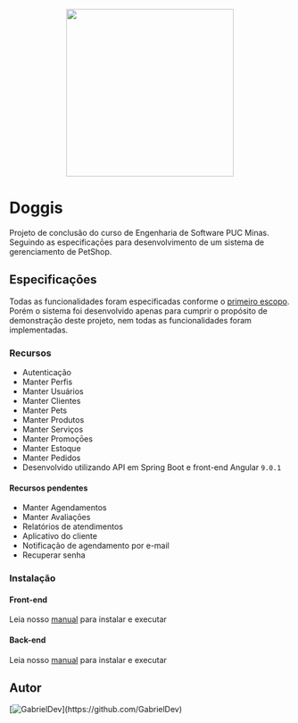 <p style="text-align:center">
  <img src="https://bitbucket.org/GabrielDev/tcc-pucminas/raw/89c616fc4fa9eddf868951ac9aba12afb89fe95b/docs/doggis.png" width="300px/>
</p>
                                                                                                                               
<p style="text-align:center">                                                                                                                
<h1>Doggis</h1>
Projeto de conclusão do curso de Engenharia de Software PUC Minas.
Seguindo as especificaçōes para desenvolvimento de um sistema de gerenciamento de PetShop.
</p>


## Especificaçōes
Todas as funcionalidades foram especificadas conforme o [primeiro escopo](/docs/Escopo_TCC_-_Opcao_1.pdf).
Porém o sistema foi desenvolvido apenas para cumprir o propósito de demonstração deste projeto, nem todas as funcionalidades foram implementadas.

### Recursos

 * Autenticação
 * Manter Perfis
 * Manter Usuários
 * Manter Clientes
 * Manter Pets
 * Manter Produtos
 * Manter Serviços
 * Manter Promoçōes
 * Manter Estoque
 * Manter Pedidos
 * Desenvolvido utilizando API em Spring Boot e front-end Angular `9.0.1`


#### Recursos pendentes

 * Manter Agendamentos
 * Manter Avaliaçōes
 * Relatórios de atendimentos
 * Aplicativo do cliente
 * Notificação de agendamento por e-mail
 * Recuperar senha


### Instalação

#### Front-end
Leia nosso [manual](/doggis-ui/README.md) para instalar e executar

#### Back-end
Leia nosso [manual](/doggis/README.md) para instalar e executar

## Autor

[![GabrielDev](https://avatars0.githubusercontent.com/u/5470572?s=115&v=4")](https://github.com/GabrielDev)
